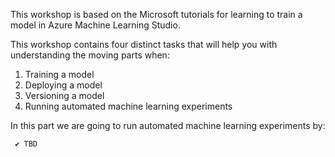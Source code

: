 This workshop is based on the Microsoft tutorials for learning to train a model in Azure Machine Learning Studio.

This workshop contains four distinct tasks that will help you with understanding the moving parts when:
1) Training a model
2) Deploying a model
3) Versioning a model
4) Running automated machine learning experiments

In this part we are going to run automated machine learning experiments by:

     ✔ TBD

### 